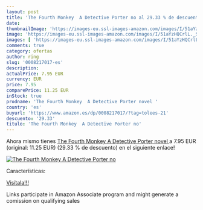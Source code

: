 ```yaml
---
layout: post
title: 'The Fourth Monkey  A Detective Porter no al 29.33 % de descuento'
date: 
thumbnailImage: 'https://images-eu.ssl-images-amazon.com/images/I/51aYzHQCrlL._SL200_.jpg'
image: 'https://images-eu.ssl-images-amazon.com/images/I/51aYzHQCrlL._SL200_.jpg'
images: [ 'https://images-eu.ssl-images-amazon.com/images/I/51aYzHQCrlL._SL200_.jpg' ]
comments: true
category: ofertas
author: ring
slug: '0008217017-es'
description:
actualPrice: 7.95 EUR
currency: EUR
price: 7.95
comparePrice: 11.25 EUR
inStock: true
prodname: 'The Fourth Monkey  A Detective Porter novel '
country: 'es'
buyurl: 'https://www.amazon.es/dp/0008217017/?tag=tolees-21'
descuento: '29.33'
titulo: 'The Fourth Monkey  A Detective Porter no'
---
```


Ahora mismo tienes [The Fourth Monkey  A Detective Porter novel ](https://www.amazon.es/dp/0008217017/?tag=tolees-21) a 7.95 EUR (original: 11.25 EUR) (29.33 %  de descuento) en el siguiente enlace!

[![The Fourth Monkey  A Detective Porter no](https://images-eu.ssl-images-amazon.com/images/I/51aYzHQCrlL._SL200_.jpg)](https://www.amazon.es/dp/0008217017/?tag=tolees-21)

Características:


[Visítala!!!](https://www.amazon.es/dp/0008217017/?tag=tolees-21)

Links participate in Amazon Associate program and might generate a comission on qualifying sales
